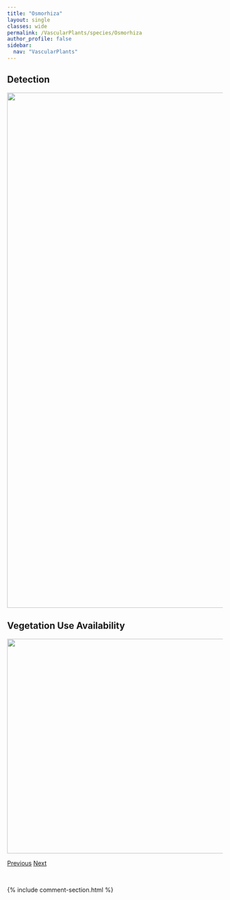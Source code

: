```yaml
---
title: "Osmorhiza"
layout: single
classes: wide
permalink: /VascularPlants/species/Osmorhiza
author_profile: false
sidebar:
  nav: "VascularPlants"
---
```


<h2>Detection</h2>

<a href="https://drive.google.com/uc?export=view&id=16V1tLHqB3R198waBdLCmRrBFS5md-qln">
<img src="https://drive.google.com/uc?export=view&id=16V1tLHqB3R198waBdLCmRrBFS5md-qln" height = "1200" width = "800">
</a>


<h2>Vegetation Use Availability</h2>

<a href="https://drive.google.com/uc?export=view&id=1558MvdxirD4z9AJB1HHWnbEpf116QUR0">
<img src="https://drive.google.com/uc?export=view&id=1558MvdxirD4z9AJB1HHWnbEpf116QUR0" height = "500" width = "1000">
</a>


<a href="/DevelopmentWebsite/VascularPlants/species/OryzopsisAsperifolia" class="pagination--pager" title="White Grained Mountain Rice Grass">Previous</a> <a href="/DevelopmentWebsite/VascularPlants/species/OsmorhizaBerteroi" class="pagination--pager" title="Osmorhiza berteroi">Next</a>

<p>&nbsp;</p>

{% include comment-section.html %}
